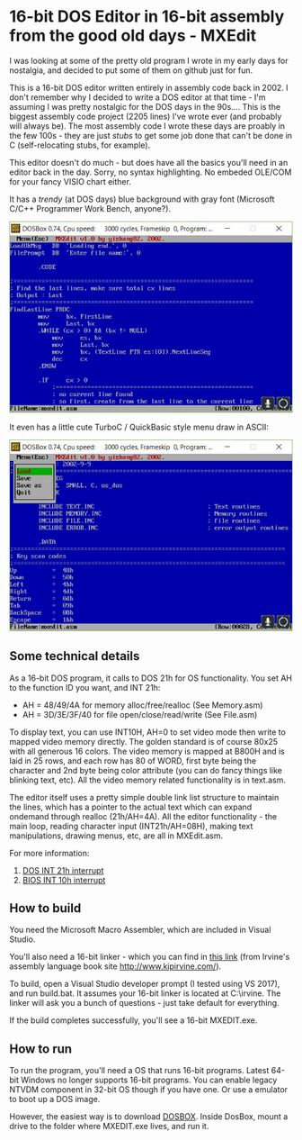 # 16-bit DOS Editor in 16-bit assembly from the good old days - MXEdit

I was looking at some of the pretty old program I wrote in my early days for nostalgia, and decided to put some of them on github just for fun. 

This is a 16-bit DOS editor written entirely in assembly code back in 2002. I don't remember why I decided to write a DOS editor at that time - I'm assuming I was pretty nostalgic for the DOS days in the 90s.... This is the biggest assembly code project (2205 lines) I've wrote ever (and probably will always be). The most assembly code I wrote these days are proably in the few 100s - they are just *stubs* to get some job done that can't be done in C (self-relocating stubs, for example). 

This editor doesn't do much - but does have all the basics you'll need in an editor back in the day. Sorry, no syntax highlighting. No embeded OLE/COM for your fancy VISIO chart either. 

It has a *trendy* (at DOS days) blue background with gray font (Microsoft C/C++ Programmer Work Bench, anyone?). 

![MXEdit 1](/img/MXEdit_1.jpg)

It even has a little cute TurboC / QuickBasic style menu draw in ASCII:

![MXEdit 2](/img/MXEdit_2.jpg)

## Some technical details

As a 16-bit DOS program, it calls to DOS 21h for OS functionality. You set AH to the function ID you want, and INT 21h:
* AH = 48/49/4A for memory alloc/free/realloc (See Memory.asm)
* AH = 3D/3E/3F/40 for file open/close/read/write (See File.asm)

To display text, you can use INT10H, AH=0 to set video mode then write to mapped video memory directly. The golden standard is of course 80x25 with all generous 16 colors. The video memory is mapped at B800H and is laid in 25 rows, and each row has 80 of WORD, first byte being the character and 2nd byte being color attribute (you can do fancy things like blinking text, etc). All the video memory related functionality is in text.asm.

The editor itself uses a pretty simple double link list structure to maintain the lines, which has a pointer to the actual text which can expand ondemand through realloc (21h/AH=4A).  All the editor functionality - the main loop, reading character input (INT21h/AH=08H), making text manipulations, drawing menus, etc, are all in MXEdit.asm.

For more information:
1. [DOS INT 21h interrupt](https://en.wikipedia.org/wiki/MS-DOS_API)
2. [BIOS INT 10h interrupt](https://en.wikipedia.org/wiki/INT_10H)

## How to build

You need the Microsoft Macro Assembler, which are included in Visual Studio. 

You'll also need a 16-bit linker - which you can find in [this link](http://www.kipirvine.com/asm/examples/Irvine_7th_Edition.msi) (from Irvine's assembly language book site http://www.kipirvine.com/).

To build, open a Visual Studio developer prompt (I tested using VS 2017), and run build.bat. It assumes your 16-bit linker is located at C:\irvine. The linker will ask you a bunch of questions - just take default for everything.

If the build completes successfully, you'll see a 16-bit MXEDIT.exe.

## How to run

To run the program, you'll need a OS that runs 16-bit programs. Latest 64-bit Windows no longer supports 16-bit programs. You can enable legacy NTVDM component in 32-bit OS though if you have one. Or use a emulator to boot up a DOS image.

However, the easiest way is to download [DOSBOX](http://www.dosbox.com). Inside DosBox, mount a drive to the folder where MXEDIT.exe lives, and run it. 

